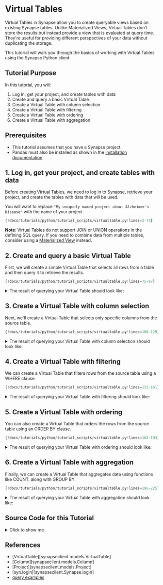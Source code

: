 # Virtual Tables

Virtual Tables in Synapse allow you to create queryable views based on existing Synapse tables. 
Unlike Materialized Views, Virtual Tables don't store the results but instead provide a 
view that is evaluated at query time. They're useful for providing different perspectives
of your data without duplicating the storage.

This tutorial will walk you through the basics of working with Virtual Tables
using the Synapse Python client.

## Tutorial Purpose
In this tutorial, you will:

1. Log in, get your project, and create tables with data
2. Create and query a basic Virtual Table
3. Create a Virtual Table with column selection
4. Create a Virtual Table with filtering
5. Create a Virtual Table with ordering
6. Create a Virtual Table with aggregation

## Prerequisites
* This tutorial assumes that you have a Synapse project.
* Pandas must also be installed as shown in the [installation documentation](../installation.md).

## 1. Log in, get your project, and create tables with data

Before creating Virtual Tables, we need to log in to Synapse, retrieve your project,
and create the tables with data that will be used.

You will want to replace `"My uniquely named project about Alzheimer's Disease"` with
the name of your project.

```python
{!docs/tutorials/python/tutorial_scripts/virtualtable.py!lines=3-72}
```

**Note**: Virtual Tables do not support JOIN or UNION operations in the defining SQL query.
If you need to combine data from multiple tables, consider using a
[Materialized View](materializedview.md) instead.

## 2. Create and query a basic Virtual Table

First, we will create a simple Virtual Table that selects all rows from a table and
then query it to retrieve the results.

```python
{!docs/tutorials/python/tutorial_scripts/virtualtable.py!lines=75-97}
```

<details class="example">
  <summary>The result of querying your Virtual Table should look like:</summary>
```
Results from the basic virtual table:
  sample_id patient_id  age    diagnosis
0        S1         P1   70  Alzheimer's
1        S2         P2   65      Healthy
2        S3         P3   72  Alzheimer's
3        S4         P4   68      Healthy
4        S5         P5   75  Alzheimer's
5        S6         P6   80      Healthy
```
</details>

## 3. Create a Virtual Table with column selection

Next, we'll create a Virtual Table that selects only specific columns from the source table.

```python
{!docs/tutorials/python/tutorial_scripts/virtualtable.py!lines=100-129}
```

<details class="example">
  <summary>The result of querying your Virtual Table with column selection should look like:</summary>
```
Results from the virtual table with column selection:
  patient_id  age
0         P1   70
1         P2   65
2         P3   72
3         P4   68
4         P5   75
5         P6   80
```
</details>

## 4. Create a Virtual Table with filtering

We can create a Virtual Table that filters rows from the source table using a WHERE clause.

```python
{!docs/tutorials/python/tutorial_scripts/virtualtable.py!lines=132-161}
```

<details class="example">
  <summary>The result of querying your Virtual Table with filtering should look like:</summary>
```
Results from the virtual table with filtering:
  sample_id patient_id  age    diagnosis
0        S1         P1   70  Alzheimer's
1        S3         P3   72  Alzheimer's
2        S5         P5   75  Alzheimer's
```
</details>

## 5. Create a Virtual Table with ordering

You can also create a Virtual Table that orders the rows from the source table using an ORDER BY clause.

```python
{!docs/tutorials/python/tutorial_scripts/virtualtable.py!lines=164-193}
```

<details class="example">
  <summary>The result of querying your Virtual Table with ordering should look like:</summary>
```
Results from the virtual table with ordering:
  sample_id patient_id  age    diagnosis
0        S6         P6   80      Healthy
1        S5         P5   75  Alzheimer's
2        S3         P3   72  Alzheimer's
3        S1         P1   70  Alzheimer's
4        S4         P4   68      Healthy
5        S2         P2   65      Healthy
```
</details>

## 6. Create a Virtual Table with aggregation

Finally, we can create a Virtual Table that aggregates data using functions like COUNT, along with GROUP BY.

```python
{!docs/tutorials/python/tutorial_scripts/virtualtable.py!lines=196-225}
```

<details class="example">
  <summary>The result of querying your Virtual Table with aggregation should look like:</summary>
```
Results from the virtual table with aggregation:
     diagnosis  patient_count
0  Alzheimer's              3
1      Healthy              3
```
</details>

## Source Code for this Tutorial

<details class="quote">
  <summary>Click to show me</summary>

```python
{!docs/tutorials/python/tutorial_scripts/virtualtable.py!}
```
</details>

## References
- [VirtualTable][synapseclient.models.VirtualTable]
- [Column][synapseclient.models.Column]
- [Project][synapseclient.models.Project]
- [syn.login][synapseclient.Synapse.login]
- [query examples](https://rest-docs.synapse.org/rest/org/sagebionetworks/repo/web/controller/TableExamples.html)
